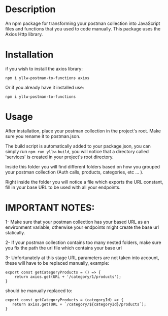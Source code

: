 # Description
An npm package for transforming your postman collection into JavaScript files and functions that you used to code manually.
This package uses the Axios Http library.

# Installation
if you wish to install the axios library:

`npm i yllw-postman-to-functions axios`

Or if you already have it installed use:

`npm i yllw-postman-to-functions`

# Usage
After installation, place your postman collection in the project's root. Make sure you rename it to postman.json.

The build script is automatically added to your package.json, you can simply run `npm run yllw-build`, you will notice that a directory called 'services' is created in your project's root directory.

Inside this folder you will find different folders based on how you grouped your postman collection (Auth calls, products, categories, etc ... ).

Right inside the folder you will notice a file which exports the URL constant, fill in your base URL to be used with all your endpoints.

# IMPORTANT NOTES:
1- Make sure that your postman collection has your based URL as an environment variable, otherwise your endpoints might create the base url statically.

2- If your postman collection contains too many nested folders, make sure you fix the path the url file which contains your base url

3- Unfortunately at this stage URL parameters are not taken into account, these will have to be replaced manually, example:
```
export const getCategoryProducts = () => {
    return axios.get(URL + '/category/1/products');
}
```
 should be manually replaced to: 

 ```
 export const getCategoryProducts = (categoryId) => {
    return axios.get(URL + `/category/${categoryId}/products`);
}
 ```

